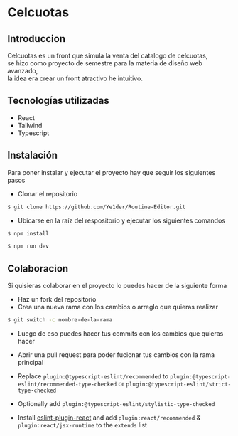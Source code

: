 # Celcuotas

## Introduccion
Celcuotas es un front que simula la venta del catalogo de celcuotas, <br/>
se hizo como proyecto de semestre para la materia de diseño web avanzado, <br/>
la idea era crear un front atractivo he intuitivo.

## Tecnologías utilizadas
- React
- Tailwind
- Typescript

## Instalación
Para poner instalar y ejecutar el proyecto hay que seguir los siguientes pasos

- Clonar el repositorio
```sh 
$ git clone https://github.com/Ye1der/Routine-Editor.git
```
- Ubicarse en la raíz del respositorio y ejecutar los siguientes comandos
```sh 
$ npm install
```
```sh 
$ npm run dev
```

## Colaboracion
Si quisieras colaborar en el proyecto lo puedes hacer de la siguiente forma

- Haz un fork del repositorio
- Crea una nueva rama con los cambios o arreglo que quieras realizar
```sh
$ git switch -c nombre-de-la-rama
```
- Luego de eso puedes hacer tus commits con los cambios que quieras hacer
- Abrir una pull request para poder fucionar tus cambios con la rama principal

- Replace `plugin:@typescript-eslint/recommended` to `plugin:@typescript-eslint/recommended-type-checked` or `plugin:@typescript-eslint/strict-type-checked`
- Optionally add `plugin:@typescript-eslint/stylistic-type-checked`
- Install [eslint-plugin-react](https://github.com/jsx-eslint/eslint-plugin-react) and add `plugin:react/recommended` & `plugin:react/jsx-runtime` to the `extends` list
